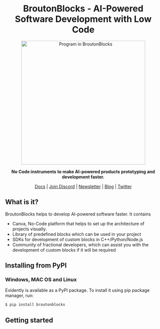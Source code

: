 <h1 align="center">BroutonBlocks - AI-Powered Software Development with Low Code  </h1>

<p align="center">
<img align="center" src="https://broutonblocks.com/img/blocks3.35b077cf.png" alt="Program in BroutonBlocks" width="400"/>
</p>
<p align="center"><b>No Code instruments to make AI-powered products prototyping and development faster.</b></p>

<p align="center">
  <a href="">Docs</a>
  |
  <a href="">Join Discord</a>
  |
  <a href="">Newsletter</a>
  | 
  <a href="">Blog</a>
  | 
  <a href="">Twitter</a>
</p>

## What is it?
BroutonBlocks helps to develop AI-powered software faster.
It contains
 - Canva, No-Code platform that helps to set up the architecture of projects visually.
 - Library of predefined blocks which can be used in your project
 - SDKs for development of custom blocks in C++/Python/Node.js
 - Community of fractional developers, which can assist you with the development of custom blocks if it will be required


## Installing from PyPI
### Windows, MAC OS and Linux
Evidently is available as a PyPI package. To install it using pip package manager, run:
```sh
$ pip install broutonblocks
```

## Getting started

